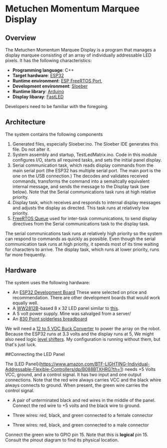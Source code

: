# Metuchen Momentum Marquee Display

## Overview

The Metuchen Momentum Marquee Display is a program that manages a
display marquee consisting of an array of individually addressable
LED pixels. It has the following characteristics:

 - **Programming language**: C++
 - **Target hardware**: [ESP32](https://www.espressif.com/en/products/socs/esp32)
 - **Runtime environment**: [ESP FreeRTOS Port](https://docs.espressif.com/projects/esp-idf/en/latest/esp32/api-reference/system/freertos.htm),
 - **Development environment**: [Sloeber](https://eclipse.baeyens.it/)
 - **Runtime library**: [Arduino](https://www.arduino.cc/reference/en/libraries/)
 - **Display libaray**: [FastLED](https://fastled.io/docs/3.1/)
 
Developers need to be familiar with the foregoing.

## Architecture

The system contains the following components

1. Generated files, especially Sloeber.ino. The Sloeber IDE generates this file.
   Do not alter it.
2. System assembly and startup, TestLedMatrix.ino. Code in this module
   configures I/O, starts all required tasks, and sets the initial panel
   display.
3. Serial communication task, which reads display commands from the main
   serial port (the ESP32 has multiple serial port. The main port is the
   one on the USB connection.) The decodes and validates received commands,
   transforms the command into a semaitcally equivalent internal message,
   and sends the message to the Display task (see below). Note that the
   Serial communications task runs at high relative priority.
4. Display task, which receives and responds to internal display messages and
   adjusts the display as directed. This task runs at relatively low priority.
5. [FreeRTOS Queue](https://docs.espressif.com/projects/esp-idf/en/latest/esp32/api-reference/system/freertos.html#queue-api)
   used for inter-task communications, to send display directives from the
   Serial communications task to the display task.

The serial communications task runs at relatively high priority so the
system can respond to commands as quickly as possible. Even though the
serial communication task runs at high priority, it spends most of its
time waiting for characters to arrive. The display task, which runs at
lower priority, runs far more frequently.

## Hardware

The system uses the following hardware:

- An [ESP32 Development Board](https://www.amazon.com/gp/product/B09DPGMZR9/ref=ppx_yo_dt_b_asin_title_o06_s00)
  These were selected on price and recommendation. There are other development
  boards that would work equally well.
- A [WW2812B](https://www.mouser.com/pdfDocs/WS2812B-2020_V10_EN_181106150240761.pdf)-based
  8 x 32 LED panel similar to [this](https://www.amazon.com/gp/product/B088BTXHRG/ref=ask_ql_qh_dp_hza).
- A 5 volt power supply. Mine was salvalged from a server/
- An [830 Point solderless breadboard](https://www.amazon.com/EL-CP-003-Breadboard-Solderless-Distribution-Connecting/dp/B01EV6LJ7G/ref=sr_1_27)

We will need a [12 to 5 VDC Buck Converter](https://www.amazon.com/Regulator-Converter-12V-Waterproof-Transformer/dp/B08CHMJM9J/ref=sr_1_13)
to power the array on the robot. Because the ESP32 runs at 3.3 volts and the
display runs at 5, We might also need logic 
[level shifters](https://www.amazon.com/SongHe-Channels-Converter-Bi-Directional-Shifter/dp/B07YZTW2SM/ref=sr_1_4).
My configuration is running without them, but that's just luck.

##Connecting the LED Panel

The [LED Panel}(https://www.amazon.com/BTF-LIGHTING-Individual-Addressable-Flexible-Controllers/dp/B088BTXHRG?th=1)
needs +5 Volts VCC, ground, and a control signal. It has two input and one output connections. Note that the
red wire always carries VCC and the black whire always connects to ground. When present, the green wire carries
the control signal.

* A pair of unterminated black and red wires in the middle of the panel. Connect the red wire to +5 volts
and the black wire to ground.

* Three wires: red, black, and green connected to a female connector

* Three wires: red, black, and green connected to a male connector

Connect the green wire to GPIO pin 15. Note that this is **logical** pin 15. Consult the pinout diagram
to find its physical location.



